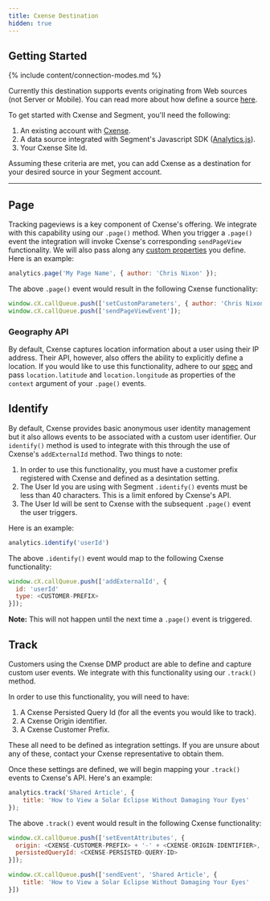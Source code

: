 ```yaml
---
title: Cxense Destination
hidden: true
---
```


## Getting Started

{% include content/connection-modes.md %}

Currently this destination supports events originating from Web sources (not Server or Mobile). You can read more about how define a source [here](/docs/connections/sources/#what-is-a-source).

To get started with Cxense and Segment, you'll need the following:

1. An existing account with [Cxense](http://www.cxense.com/).
2. A data source integrated with Segment's Javascript SDK ([Analytics.js](/docs/connections/sources/catalog/libraries/website/javascript/)).
3. Your Cxense Site Id.

Assuming these criteria are met, you can add Cxense as a destination for your desired source in your Segment account.

- - -

## Page

Tracking pageviews is a key component of Cxense's offering. We integrate with this capability using our `.page()` method. When you trigger a `.page()` event the integration will invoke Cxense's corresponding `sendPageView` functionality. We will also pass along any [custom properties](https://segment.com/docs/connections/sources/catalog/libraries/website/javascript/#page) you define. Here is an example:

```js
analytics.page('My Page Name', { author: 'Chris Nixon' });
```

The above `.page()` event would result in the following Cxense functionality:

```js
window.cX.callQueue.push(['setCustomParameters', { author: 'Chris Nixon' }]);
window.cX.callQueue.push(['sendPageViewEvent']);
```

### Geography API

By default, Cxense captures location information about a user using their IP address. Their API, however, also offers the ability to explicitly define a location. If you would like to use this functionality, adhere to our [spec](/docs/connections/spec/common/#context) and pass `location.latitude` and `location.longitude` as properties of the `context` argument of your `.page()` events.

## Identify

By default, Cxense provides basic anonymous user identity management but it also allows events to be associated with a custom user identifier. Our `identify()` method is used to integrate with this through the use of Cxense's `addExternalId` method. Two things to note:

1. In order to use this functionality, you must have a customer prefix registered with Cxense and defined as a desintation setting.
2. The User Id you are using with Segment `.identify()` events must be less than 40 characters. This is a limit enfored by Cxense's API.
3. The User Id will be sent to Cxense with the subsequent `.page()` event the user triggers.

Here is an example:

```js
analytics.identify('userId')
```

The above `.identify()` event would map to the following Cxense functionality:

```js
window.cX.callQueue.push(['addExternalId', {
  id: 'userId'
  type: <CUSTOMER-PREFIX>
}]);
```
**Note:** This will not happen until the next time a `.page()` event is triggered.

## Track

Customers using the Cxense DMP product are able to define and capture custom user events. We integrate with this functionality using our `.track()` method.

In order to use this functionality, you will need to have:

1. A Cxense Persisted Query Id (for all the events you would like to track).
2. A Cxense Origin identifier.
3. A Cxense Customer Prefix.

These all need to be defined as integration settings. If you are unsure about any of these, contact your Cxense representative to obtain them.

Once these settings are defined, we will begin mapping your `.track()` events to Cxense's API. Here's an example:

```js
analytics.track('Shared Article', {
    title: 'How to View a Solar Eclipse Without Damaging Your Eyes'
});
```

The above `.track()` event would result in the following Cxense functionality:

```js
window.cX.callQueue.push(['setEventAttributes', {
  origin: <CXENSE-CUSTOMER-PREFIX> + '-' + <CXENSE-ORIGIN-IDENTIFIER>,
  persistedQueryId: <CXENSE-PERSISTED-QUERY-ID>
}]);

window.cX.callQueue.push(['sendEvent', 'Shared Article', {
    title: 'How to View a Solar Eclipse Without Damaging Your Eyes'
}])
```
